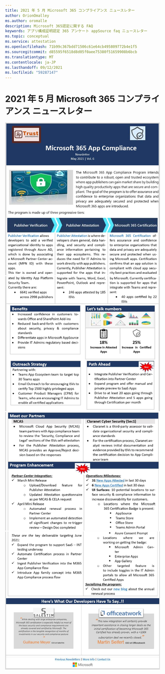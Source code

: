 ```yaml
---
title: 2021 年 5 月 Microsoft 365 コンプライアンス ニュースレター
author: OrionOmalley
ms.author: oromalle
description: Microsoft 365認定に関する FAQ
keywords: アプリ構成証明認定 365 アンケート appSource faq ニュースレター
ms.topic: conceptual
ms.service: attestation
ms.openlocfilehash: 71b99c367bdd71506c61e64cb495809772b4e1f5
ms.sourcegitcommit: d85595f6518d8d05f0aee75380f51659908b6bcb
ms.translationtype: MT
ms.contentlocale: ja-JP
ms.lasthandoff: 09/12/2021
ms.locfileid: "59287147"
---
```

# <a name="may-2021-microsoft-365-app-compliance-newsletter"></a>2021 年 5 月 Microsoft 365 コンプライアンス ニュースレター

![Picture1 ](../media/May2021Newsletter1.JPG)
 ![ Picture1 ](../media/May2021Newsletter2.JPG)
 ![ Picture1 ](../media/May2021Newsletter3.JPG)
 ![ Picture1](../media/May2021Newsletter4.JPG)
